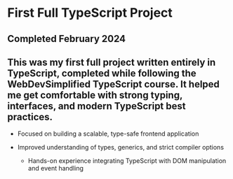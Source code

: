# First Full TypeScript Project

## Completed February 2024
## This was my first full project written entirely in TypeScript, completed while following the WebDevSimplified TypeScript course. It helped me get comfortable with strong typing, interfaces, and modern TypeScript best practices.

  - Focused on building a scalable, type-safe frontend application

- Improved understanding of types, generics, and strict compiler options

    - Hands-on experience integrating TypeScript with DOM manipulation and event handling
